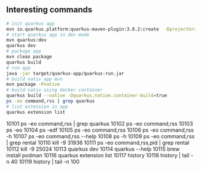 ## Interesting commands 

``` bash
# init quarkus app
mvn io.quarkus.platform:quarkus-maven-plugin:3.8.2:create  -DprojectGroupId=org.acme  -DprojectArtifactId=getting-started -Dextensions='resteasy-reactive'
# start quarkus app in dev mode
mvn quarkus:dev
quarkus dev
# package app
mvn clean package
quarkus build
# run app
java -jar target/quarkus-app/quarkus-run.jar
# build nativ app mvn 
mvn package -Pnative
# build nativ using docker container 
quarkus build --native -Dquarkus.native.container-build=true
ps -eo command,rss | grep quarkus 
# list extension in app 
quarkus extension list
```







10101  ps -eo command,rss | grep quarkus 
10102  ps -eo command,rss 
10103  ps -eo 
10104  ps -edf
10105  ps -eo command,rss 
10106  ps -eo command,rss -h
10107  ps -eo command,rss --help 
10108  ps -h
10109  ps -eo command,rss | grep rental
10110  kill -9 31936
10111  ps -eo command,rss,pid | grep rental
10112  kill -9 25024
10113  quarkus dev
10114  quarkus --help 
10115  brew install podman
10116  quarkus extension list
10117  history 
10118  history | tail -n 40
10119  history | tail -n 100
